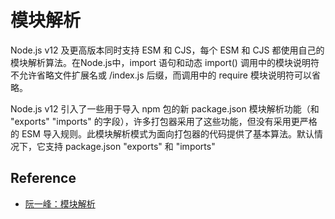 # 模块解析


Node.js v12 及更高版本同时支持 ESM 和 CJS，每个 ESM 和 CJS 都使用自己的模块解析算法。在Node.js中，import 语句和动态 import() 调用中的模块说明符不允许省略文件扩展名或 /index.js 后缀，而调用中的 require 模块说明符可以省略。

Node.js v12 引入了一些用于导入 npm 包的新 package.json 模块解析功能（和 "exports" "imports" 的字段），许多打包器采用了这些功能，但没有采用更严格的 ESM 导入规则。此模块解析模式为面向打包器的代码提供了基本算法。默认情况下，它支持 package.json "exports" 和 "imports" 


## Reference
- [阮一峰：模块解析](https://wangdoc.com/typescript/module)